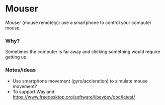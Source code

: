 # Mouser

Mouser (mouse remotely): use a smartphone to control your computer mouse.

### Why?

Sometimes the computer is far away and clicking something would require getting up.

### Notes/ideas

- Use smartphone movement (gyro/accleration) to simulate mouse movement?
- To support Wayland: https://www.freedesktop.org/software/libevdev/doc/latest/
